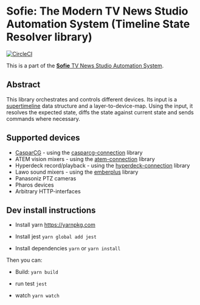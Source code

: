 
# Sofie: The Modern TV News Studio Automation System (Timeline State Resolver library)

[![CircleCI](https://circleci.com/gh/nrkno/tv-automation-state-timeline-resolver.svg?style=svg)](https://circleci.com/gh/nrkno/tv-automation-state-timeline-resolver)

This is a part of the [**Sofie** TV News Studio Automation System](https://github.com/nrkno/Sofie-TV-automation/).

## Abstract
This library orchestrates and controls different devices.
Its input is a [supertimeline](https://github.com/SuperFlyTV/supertimeline) data structure and a layer-to-device-map.
Using the input, it resolves the expected state, diffs the state against current state and sends commands where necessary. 

## Supported devices
* [CasparCG](http://casparcg.com/) - using the [casparcg-connection](https://github.com/SuperFlyTV/casparcg-connection) library
* ATEM vision mixers - using the [atem-connection](https://github.com/nrkno/tv-automation-atem-connection) library
* Hyperdeck record/playback - using the [hyperdeck-connection](https://github.com/nrkno/tv-automation-hyperdeck-connection) library
* Lawo sound mixers - using the [emberplus](https://github.com/nrkno/tv-automation-emberplus-connection) library
* Panasoniz PTZ cameras
* Pharos devices
* Arbitrary HTTP-interfaces


## Dev install instructions

* Install yarn
	https://yarnpkg.com

* Install jest
	`yarn global add jest`

* Install dependencies
	`yarn`
	or
	`yarn install`

Then you can:

* Build:
	`yarn build`

* run test
	`jest`

* watch
	`yarn watch`
